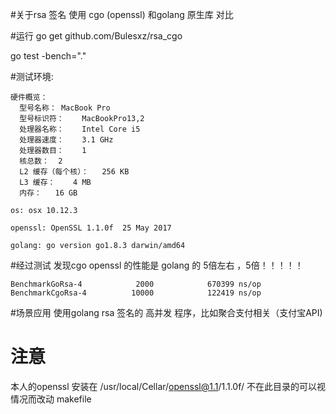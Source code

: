 #关于rsa 签名 使用 cgo (openssl) 和golang 原生库 对比

#运行
go get github.com/Bulesxz/rsa_cgo

go test -bench="."

#测试环境:
```
硬件概览：
  型号名称：	MacBook Pro
  型号标识符：	MacBookPro13,2
  处理器名称：	Intel Core i5
  处理器速度：	3.1 GHz
  处理器数目：	1
  核总数：	2
  L2 缓存（每个核）：	256 KB
  L3 缓存：	4 MB
  内存：	16 GB

os: osx 10.12.3

openssl: OpenSSL 1.1.0f  25 May 2017

golang: go version go1.8.3 darwin/amd64

```
#经过测试 发现cgo openssl 的性能是 golang 的 5倍左右 ，5倍！！！！！
```
BenchmarkGoRsa-4            2000            670399 ns/op
BenchmarkCgoRsa-4          10000            122419 ns/op
```

#场景应用
使用golang rsa 签名的 高并发 程序，比如聚合支付相关（支付宝API)

# 注意
本人的openssl 安装在 /usr/local/Cellar/openssl@1.1/1.1.0f/ 不在此目录的可以视情况而改动 makefile